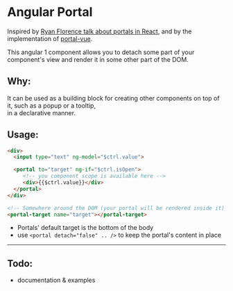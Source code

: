 # Angular Portal

Inspired by [Ryan Florence talk about portals in React](https://youtu.be/z5e7kWSHWTg?t=15m21s),
and by the implementation of [portal-vue](https://github.com/LinusBorg/portal-vue).

This angular 1 component allows you to detach some part of your component's view and render it in some other part of the DOM.


## Why:
It can be used as a building block for creating other components on top of it, such as a popup or a tooltip,
<br> in a declarative manner.

## Usage:

```html
<div>
  <input type="text" ng-model="$ctrl.value">

  <portal to="target" ng-if="$ctrl.isOpen">
     <!-- you component scope is available here -->
     <div>{{$ctrl.value}}</div>
  </portal>
</div>
```

```html
<!-- Somewhere around the DOM (your portal will be rendered inside it) -->
<portal-target name="target"></portal-target>
```


- Portals' default target is the bottom of the body
- use `<portal detach="false" .. />` to keep the portal's content in place

---
## Todo:
- documentation & examples
